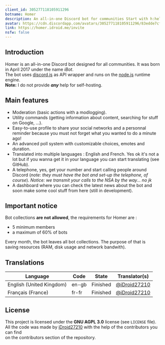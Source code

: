 ```yaml
---
client_id: 305277118105911296
botname: Homer
description: An all-in-one Discord bot for communities Start with h:help
avatar: https://cdn.discordapp.com/avatars/305277118105911296/83edde7cf67d195b5828b731fb9ff9a4.png
link: https://homer.idroid.me/invite
nsfw: false
---
```


## Introduction
Homer is an all-in-one Discord bot designed for all communities. It was born in April 2017 under the name *iBot*.  
The bot uses [discord.js](https://discord.js.org) as API wrapper and runs on the [node.js](https://nodejs.org) runtime engine.  
**Note:** I do not provide ***any*** help for self-hosting.  

## Main features
- Moderation (basic actions with a modlogging).
- Utility commands (getting information about content, searching for stuff on Google, ...).
- Easy-to-use profile to share your social networks and a personnal reminder because you must not forget what you wanted to do a minute ago!
- An advanced poll system with customizable choices, emotes and duration.
- Translated into multiple languages : English and French. Yes ok it's not a lot but if you wanna get it in your language you can start translating (see GitHub).
- A telephone, yes, get your number and start calling people around Discord (*note: they must have the bot and set-up the telephone, of course*). *Notice: we transmit your calls to the NSA by the way... no jk*
- A dashboard where you can check the latest news about the bot and soon make some cool stuff from here (still in development).
  
## Important notice
Bot collections **are not allowed**, the requirements for Homer are :
- 5 minimum members
- a maximum of 60% of bots
  
Every month, the bot leaves all bot collections. The purpose of that is saving resources (RAM, disk usage and network bandwith).
  
## Translations

Language                                  | Code    | State      | Translator(s)
------------------------------------------|---------|------------|------------------------------------------------
English (United Kingdom)                  | en-gb   | Finished   | [@iDroid27210](https://github.com/iDroid27210)
Français (France)                         | fr-fr   | Finished   | [@iDroid27210](https://github.com/iDroid27210)

## License
This project is licensed under the **GNU AGPL 3.0** license (see `LICENSE` file).  
All the code was made by [iDroid27210](https://github.com/iDroid27210) with the help of the contributors you can find  
on the contributors section of the repository.
